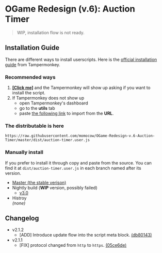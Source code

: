 # OGame Redesign (v.6): Auction Timer

> WIP, installation flow is not ready.

## Installation Guide
There are different ways to install userscripts. Here is the [official installation guide](http://tampermonkey.net/faq.php#Q102) from Tampermonkey.

### Recommended ways
1. [**[Click me]**](https://raw.githubusercontent.com/momocow/OGame-Redesign-v.6-Auction-Timer/master/dist/auction-timer.user.js) and the Tampermonkey will show up asking if you want to install the script.
2. If Tampermonkey does not show up
    - open Tampermonkey's dashboard
    - go to the **utils** tab
    - paste [the following link](#the-distributable-is-here) to import from the **URL**.

### The distributable is here
```
https://raw.githubusercontent.com/momocow/OGame-Redesign-v.6-Auction-Timer/master/dist/auction-timer.user.js
```

### Manually install
If you prefer to install it through copy and paste from the source. You can find it at `dist/auction-timer.user.js` in each branch named after its version.
- [Master (the stable verison)](https://github.com/momocow/OGame-Redesign-v.6-Auction-Timer/tree/master)
- Nightly build (**WIP** version, possibly failed)
    - [v3.0](https://github.com/momocow/OGame-Redesign-v.6-Auction-Timer/tree/v3.0)
- Histroy  
*(none)*

## Changelog
- v2.1.2
    - [ADD] Introduce update flow into the script meta block. [(db80143)](https://github.com/momocow/OGame-Redesign-v.6-Auction-Timer/commit/db801437f5e9366805182405a41100aeac30e88b)
- v2.1.1
    - [FIX] protocol changed from `http` to `https`. [(05ce6de)](https://github.com/momocow/OGame-Redesign-v.6-Auction-Timer/commit/05ce6de73e77654c2b716d6667da9b516acef864)